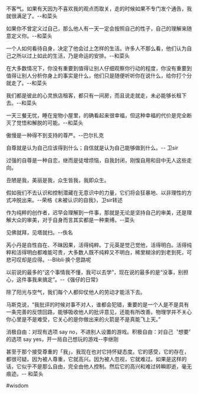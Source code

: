 不客气。如果有天因为不喜欢我的观点而取关，走的时候如果不专门发个通告，我就很满足了。--和菜头

如果你不曾定义过自己，那么他人有一天一定会按照自己的性子，自己的理解来随意定义你。--和菜头

一个人如何看待自身，决定了他会过上怎样的生活。许多人不那么看，他们认为自己之所以过上如此的生活，乃是命运的安排。--和菜头

在大多数情况下，你没有重要到值得让别人仔细观察你行动的程度，你没有重要到值得让别人分析你身上的事实是什么，他们只是随便听听你在说什么，给你打个分就走了。--和菜头

我们都是彼此的心灵旅店租客，都只有一间房，而且说走就走，未必能够长租下去。--和菜头

一天三餐无忧，睡在宠物小屋里，的确看起来很幸福，但这种幸福的代价是完全断灭了觉悟和解脱的可能。--和菜头

傲慢是一种得不到支持的尊严。--巴尔扎克

自尊就是认为自己应该得到什么；自信就是认为自己能够做到什么。-- 卫sir

过强的自尊是一种自恋，继而是徒增烦恼，自我封闭，刚愎自用和目中无人这些走向。

丑陋是我，美丽是我，众生皆我，我即众生。

假如我们不去认识和控制潜藏在无意识中的力量，它们将会狂暴地、以非理性的方式冲脱出来。--荣格《未被认识的自我》，卫sir转述

作为纯粹的创作者，迟早会理解到一件事，那就是无论是坚持自己的审美，还是理解大众的审美，对于自身而言其实都是一种束缚。--菜头

见佛就拜，见塔就扫。--佚名

芮小丹是自性自在、不昧因果，活得纯粹。丁元英是觉己觉他，活得明白。活得纯粹和活得明白都难能可贵，大多数人既不纯粹又不明白，稀里糊涂的到老到死，可悲可叹却是应得。--Blibli·换个思路呢

以前说的最多的“这个事情我不懂，我可以去学”，现在说的最多的是“没事，别担心，这件事我来搞定”。--《强仔的日常》

除了阳光与空气，我们每个人都仰仗他人的劳动才能活下去。

马斯克说，“我批评的时候对事不对人，谁都会犯错，重要的是一个人是不是具有一条完善的反馈回路，能够吸收他人的批评意见，还能有所改善。物理学并不关心你心里是不是难受，它关心的是你做出来的火箭是不是真能飞上天。”

消极自由：对现有选项 say no，不进别人设置的游戏。积极自由：对自己〝想要〞的选项 say yes，开一局自己想玩的游戏--李继刚

甚至于那个接受尊重的「我」，我现在也对它持怀疑态度。它的感受，它的存在，都很可疑。因为被人尊重，它就高兴。因为被人忽视，它就难过。如果是这样的话，它似乎不是那么自由，完全由他人控制。然后它的高兴和难过转瞬即逝，毫无痕迹。-- 和菜头

#wisdom
